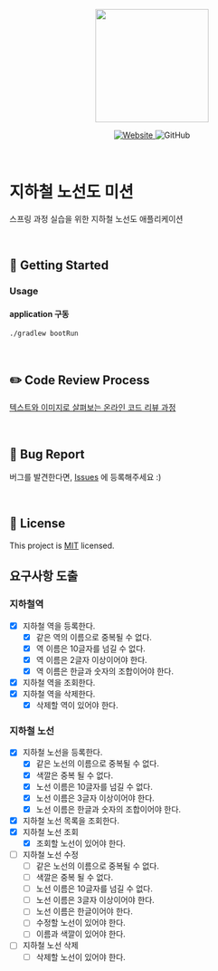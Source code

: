 <p align="center">
    <img width="200px;" src="https://raw.githubusercontent.com/woowacourse/atdd-subway-admin-frontend/master/images/main_logo.png"/>
</p>
<p align="center">
  <a href="https://techcourse.woowahan.com/c/Dr6fhku7" alt="woowacourse subway">
    <img alt="Website" src="https://img.shields.io/website?url=https%3A%2F%2Fedu.nextstep.camp%2Fc%2FR89PYi5H">
  </a>
  <img alt="GitHub" src="https://img.shields.io/github/license/woowacourse/atdd-subway-map">
</p>

<br>

# 지하철 노선도 미션
스프링 과정 실습을 위한 지하철 노선도 애플리케이션

<br>

## 🚀 Getting Started
### Usage
#### application 구동
```
./gradlew bootRun
```
<br>

## ✏️ Code Review Process
[텍스트와 이미지로 살펴보는 온라인 코드 리뷰 과정](https://github.com/next-step/nextstep-docs/tree/master/codereview)

<br>

## 🐞 Bug Report

버그를 발견한다면, [Issues](https://github.com/woowacourse/atdd-subway-map/issues) 에 등록해주세요 :)

<br>

## 📝 License

This project is [MIT](https://github.com/woowacourse/atdd-subway-map/blob/master/LICENSE) licensed.


## 요구사항 도출 

### 지하철역
- [x] 지하철 역을 등록한다. 
    - [x] 같은 역의 이름으로 중복될 수 없다.
    - [x] 역 이름은 10글자를 넘길 수 없다.
    - [x] 역 이름은 2글자 이상이어야 한다.
    - [x] 역 이름은 한글과 숫자의 조합이어야 한다.
- [x] 지하철 역을 조회한다.
- [x] 지하철 역을 삭제한다.
    - [x] 삭제할 역이 있어야 한다.

### 지하철 노선
- [x] 지하철 노선을 등록한다.
    - [x] 같은 노선의 이름으로 중복될 수 없다.
    - [x] 색깔은 중복 될 수 없다.
    - [x] 노선 이름은 10글자를 넘길 수 없다.
    - [x] 노선 이름은 3글자 이상이어야 한다.
    - [x] 노선 이름은 한글과 숫자의 조합이어야 한다.
- [x] 지하철 노선 목록을 조회한다.
- [x] 지하철 노선 조회
    - [x] 조회할 노선이 있어야 한다.
- [ ] 지하철 노선 수정
    - [ ] 같은 노선의 이름으로 중복될 수 없다.
    - [ ] 색깔은 중복 될 수 없다.
    - [ ] 노선 이름은 10글자를 넘길 수 없다.
    - [ ] 노선 이름은 3글자 이상이어야 한다.
    - [ ] 노선 이름은 한글이어야 한다.
    - [ ] 수정할 노선이 있어야 한다.
    - [ ] 이름과 색깔이 있어야 한다.
- [ ] 지하철 노선 삭제   
    - [ ] 삭제할 노선이 있어야 한다.
